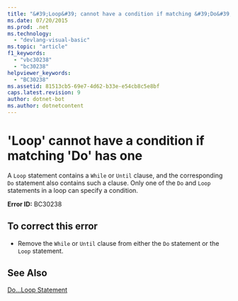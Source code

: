 ```yaml
---
title: "&#39;Loop&#39; cannot have a condition if matching &#39;Do&#39; has one"
ms.date: 07/20/2015
ms.prod: .net
ms.technology: 
  - "devlang-visual-basic"
ms.topic: "article"
f1_keywords: 
  - "vbc30238"
  - "bc30238"
helpviewer_keywords: 
  - "BC30238"
ms.assetid: 81513cb5-69e7-4d62-b33e-e54cb8c5e8bf
caps.latest.revision: 9
author: dotnet-bot
ms.author: dotnetcontent
---
```

# &#39;Loop&#39; cannot have a condition if matching &#39;Do&#39; has one
A `Loop` statement contains a `While` or `Until` clause, and the corresponding `Do` statement also contains such a clause. Only one of the `Do` and `Loop` statements in a loop can specify a condition.  
  
 **Error ID:** BC30238  
  
## To correct this error  
  
-   Remove the `While` or `Until` clause from either the `Do` statement or the `Loop` statement.  
  
## See Also  
 [Do...Loop Statement](../../visual-basic/language-reference/statements/do-loop-statement.md)

